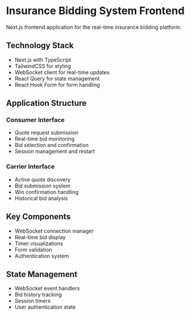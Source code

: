 # Insurance Bidding System Frontend

Next.js frontend application for the real-time insurance bidding platform.

## Technology Stack

- Next.js with TypeScript
- TailwindCSS for styling
- WebSocket client for real-time updates
- React Query for state management
- React Hook Form for form handling

## Application Structure

### Consumer Interface

- Quote request submission
- Real-time bid monitoring
- Bid selection and confirmation
- Session management and restart

### Carrier Interface

- Active quote discovery
- Bid submission system
- Win confirmation handling
- Historical bid analysis

## Key Components

- WebSocket connection manager
- Real-time bid display
- Timer visualizations
- Form validation
- Authentication system

## State Management

- WebSocket event handlers
- Bid history tracking
- Session timers
- User authentication state
